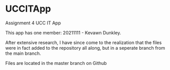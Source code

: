 # UCCITApp

Assignment 4 UCC IT App

This app has one member: 20211111 - Kevawn Dunkley.

After extensive research, I have since come to the realization that the files were in fact added to the repository all along, but in a seperate branch from the main branch.

Files are located in the master branch on Github
